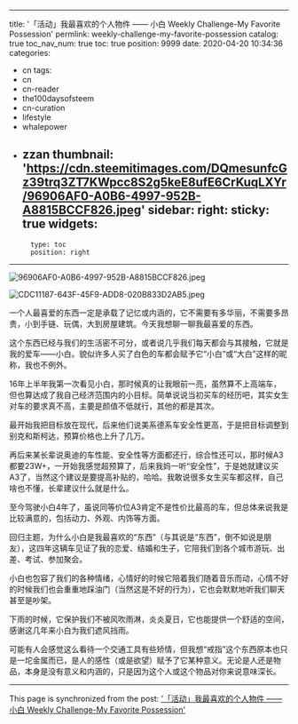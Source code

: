 
---
title: '「活动」我最喜欢的个人物件 —— 小白 Weekly Challenge-My Favorite Possession'
permlink: weekly-challenge-my-favorite-possession
catalog: true
toc_nav_num: true
toc: true
position: 9999
date: 2020-04-20 10:34:36
categories:
- cn
tags:
- cn
- cn-reader
- the100daysofsteem
- cn-curation
- lifestyle
- whalepower
- zzan
thumbnail: 'https://cdn.steemitimages.com/DQmesunfcGz39trq3ZT7KWpcc8S2g5keE8ufE6CrKuqLXYr/96906AF0-A0B6-4997-952B-A8815BCCF826.jpeg'
sidebar:
    right:
        sticky: true
widgets:
    -
        type: toc
        position: right
---


![96906AF0-A0B6-4997-952B-A8815BCCF826.jpeg](https://cdn.steemitimages.com/DQmesunfcGz39trq3ZT7KWpcc8S2g5keE8ufE6CrKuqLXYr/96906AF0-A0B6-4997-952B-A8815BCCF826.jpeg)


![CDC11187-643F-45F9-ADD8-020B833D2AB5.jpeg](https://cdn.steemitimages.com/DQmNrqQL1m6gqCQ41zhtv5erjEJf4FceLCx91Wwdwd1NbJB/CDC11187-643F-45F9-ADD8-020B833D2AB5.jpeg)

一个人最喜爱的东西一定是承载了记忆或内涵的，它不需要有多华丽，不需要多昂贵，小到手链、玩偶，大到房屋建筑。今天我想聊一聊我最喜爱的东西。

这个东西已经与我们的生活密不可分，或者说几乎我们每天都会与其接触，它就是我的爱车——小白。貌似许多人买了白色的车都会赋予它“小白”或“大白”这样的昵称，我也不例外。

16年上半年我第一次看见小白，那时候真的让我眼前一亮，虽然算不上高端车，但也算达成了我自己经济范围内的小目标。简单说说当初买车的经历吧，其实女生对车的要求真不高，主要是颜值不低就行，其他的都是其次。

最开始我把目标放在现代，后来他们说美系德系车安全性更高，于是把目标调整到别克和斯柯达，预算价格也上升了几万。

再后来某长辈说奥迪的车性能、安全性等方面都还行，综合性还可以，那时候A3都要23W+，一开始我感觉超预算了，后来我妈一听“安全性”，于是她就建议买A3了，当然这个建议是要提高补贴的，哈哈。我敢说很多女生买车都这样，自己啥也不懂，长辈建议什么就是什么。

至今驾驶小白4年了，虽说同等价位A3肯定不是性价比最高的车，但总体来说我是比较满意的，包括动力、外观、内饰等方面。

回归主题，为什么小白是我最喜欢的“东西”（与其说是“东西”，倒不如说是朋友），这四年这辆车见证了我的恋爱、结婚和生子，它陪我们到各个城市游玩、出差、考试、参加聚会。

小白也包容了我们的各种情绪，心情好的时候它陪着我们随着音乐而动，心情不好的时候我们也会重重地踩油门（当然这是不好的行为），它也会默默地听我们聊天甚至是吵架。

下雨的时候，它保护我们不被风吹雨淋，炎炎夏日，它也能提供一个舒适的空间，感谢这几年来小白为我们遮风挡雨。

可能有人会感觉这么看待一个交通工具有些矫情，但我想“戒指”这个东西原本也只是一坨金属而已，是人的感性（或是欲望）赋予了它某种意义。无论是人还是物品，本身是没有意义和内涵的，只是因为这个人或这个物品对你来说意味深长。

- - -

This page is synchronized from the post: ['「活动」我最喜欢的个人物件 —— 小白 Weekly Challenge-My Favorite Possession'](https://steemit.com/@mrspointm/weekly-challenge-my-favorite-possession)
